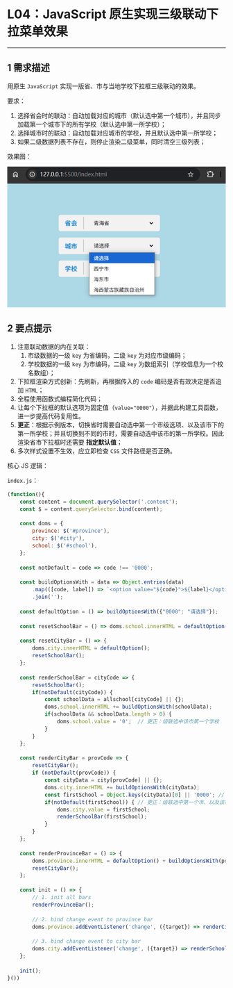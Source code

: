 # L04：JavaScript 原生实现三级联动下拉菜单效果

---



## 1 需求描述

用原生 `JavaScript` 实现一版省、市与当地学校下拉框三级联动的效果。

要求：

1. 选择省会时的联动：自动加载对应的城市（默认选中第一个城市），并且同步加载第一个城市下的所有学校（默认选中第一所学校）；
2. 选择城市时的联动：自动加载对应城市的学校，并且默认选中第一所学校；
3. 如果二级数据列表不存在，则停止渲染二级菜单，同时清空三级列表；

效果图：

![](../assets/4.1.png)



## 2 要点提示

1. 注意联动数据的内在关联：
   1. 市级数据的一级 `key` 为省编码，二级 `key` 为对应市级编码；
   2. 学校数据的一级 `key` 为市编码，二级 `key` 为数组索引（学校信息为一个校名数组）；
2. 下拉框渲染方式创新：先刷新，再根据传入的 `code` 编码是否有效决定是否追加 `HTML`；
3. 全程使用函数式编程简化代码；
4. 让每个下拉框的默认选项为固定值（`value="0000"`），并据此构建工具函数，进一步提高代码复用性。
5. **更正**：根据示例版本，切换省时需要自动选中第一个市级选项、以及该市下的第一所学校；并且切换到不同的市时，需要自动选中该市的第一所学校。因此渲染省市下拉框时还需要 **指定默认值**；
6. 多次样式设置不生效，应立即检查 `CSS` 文件路径是否正确。



核心 JS 逻辑：

`index.js`：

```js
(function(){
    const content = document.querySelector('.content');
    const $ = content.querySelector.bind(content);

    const doms = {
        province: $('#province'),
        city: $('#city'),
        school: $('#school'),
    };

    const notDefault = code => code !== '0000';

    const buildOptionsWith = data => Object.entries(data)
        .map(([code, label]) => `<option value="${code}">${label}</option>`)
        .join('');

    const defaultOption = () => buildOptionsWith({"0000": "请选择"});

    const resetSchoolBar = () => doms.school.innerHTML = defaultOption();

    const resetCityBar = () => {
        doms.city.innerHTML = defaultOption();
        resetSchoolBar();
    };

    const renderSchoolBar = cityCode => {
        resetSchoolBar();
        if(notDefault(cityCode)) {
            const schoolData = allschool[cityCode] || {};
            doms.school.innerHTML += buildOptionsWith(schoolData);
            if(schoolData && schoolData.length > 0) {
                doms.school.value = '0';  // 更正：级联选中该市第一个学校
            }
        }
    };

    const renderCityBar = provCode => {
        resetCityBar();
        if (notDefault(provCode)) {
            const cityData = city[provCode] || {};
            doms.city.innerHTML += buildOptionsWith(cityData);
            const firstSchool = Object.keys(cityData)[0] || '0000'; // Get first city code or default
            if(notDefault(firstSchool)) { // 更正：级联选中第一个市、以及该市第一个学校
                doms.city.value = firstSchool;
                renderSchoolBar(firstSchool);
            }
        }
    };

    const renderProvinceBar = () => {
        doms.province.innerHTML = defaultOption() + buildOptionsWith(province);
        resetCityBar();
    };

    const init = () => {
        // 1. init all bars
        renderProvinceBar();

        // 2. bind change event to province bar
        doms.province.addEventListener('change', ({target}) => renderCityBar(target.value));
        
        // 3. bind change event to city bar
        doms.city.addEventListener('change', ({target}) => renderSchoolBar(target.value));
    };

    init();
}())
```

